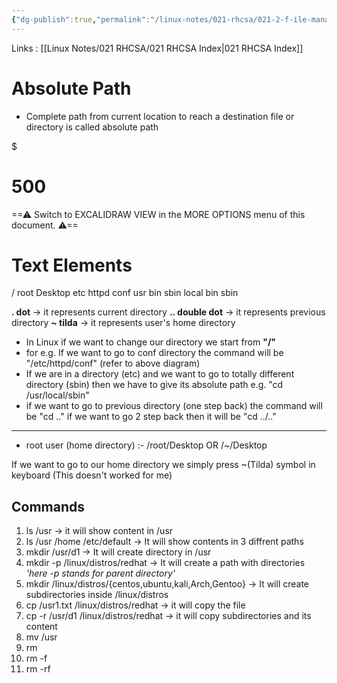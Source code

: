 ```yaml
---
{"dg-publish":true,"permalink":"/linux-notes/021-rhcsa/021-2-f-ile-management/021-2-3-absolute-path/"}
---
```


Links : [[Linux Notes/021 RHCSA/021 RHCSA Index\|021 RHCSA Index]]

# Absolute Path

- Complete path from current location to reach a destination file or directory is called absolute path


<div class="transclusion internal-embed is-loaded"><div class="markdown-embed">

$<div class="markdown-embed-title">

# 500

</div>



==⚠  Switch to EXCALIDRAW VIEW in the MORE OPTIONS menu of this document. ⚠==


# Text Elements
/ 
root 
Desktop 
etc 
httpd 
conf 
usr 
bin 
sbin 
local 
bin 
sbin 


</div></div>


**. dot**  &rarr; it represents current directory
**.. double dot** &rarr; it represents previous directory
**~ tilda** &rarr; it represents user's home directory

- In Linux if we want to change our directory we start from **"/"** 
- for e.g. If we want to go to conf directory the command will be "/etc/httpd/conf" (refer to above diagram)
- If we are in a directory (etc) and we want to go to totally different directory (sbin) then we have to give its absolute path e.g. "cd /usr/local/sbin"
- if we want to go to previous directory (one step back) the command will be "cd .." if we want to go 2 step back then it will be "cd ../.."

---
- root user (home directory) :-
	/root/Desktop
	OR
	/~/Desktop

If we want to go to our home directory we simply press ~(Tilda) symbol in keyboard (This doesn't worked for me)


## Commands

1. ls /usr &rarr; it will show content in /usr
2. ls /usr /home /etc/default &rarr; It will show contents in 3 diffrent paths
3. mkdir /usr/d1 &rarr; It will create directory in /usr
4. mkdir -p /linux/distros/redhat &rarr; It will create a path with directories *'here -p stands for parent directory'*
5. mkdir /linux/distros/{centos,ubuntu,kali,Arch,Gentoo} &rarr; It will create subdirectories inside /linux/distros 
6. cp /usr1.txt /linux/distros/redhat &rarr; it will copy the file 
7. cp -r /usr/d1 /linux/distros/redhat &rarr; it will copy subdirectories and its content
8. mv /usr
9. rm 
10. rm -f
11. rm -rf
